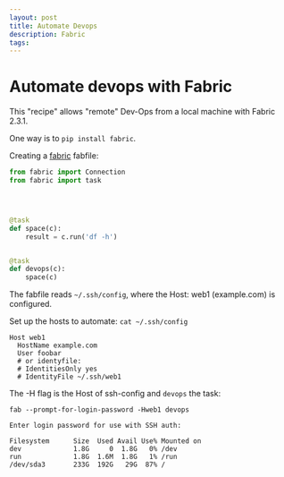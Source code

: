 ```yaml
---
layout: post
title: Automate Devops
description: Fabric 
tags: 
---
```




# Automate devops with Fabric

This "recipe" allows "remote" Dev-Ops from a local machine with Fabric 2.3.1.

One way is to `pip install fabric`. 


Creating a [fabric](https://www.fabfile.org) fabfile:


~~~python
from fabric import Connection
from fabric import task




@task
def space(c):
    result = c.run('df -h')


@task
def devops(c):
    space(c)

~~~



The fabfile reads `~/.ssh/config`, where the Host: web1 (example.com) is configured.

Set up the hosts to automate:  `cat ~/.ssh/config`        

    
    Host web1
      HostName example.com
      User foobar
      # or identyfile:
      # IdentitiesOnly yes
      # IdentityFile ~/.ssh/web1
    
    
    

The -H flag is the Host of ssh-config and `devops` the task:

`fab --prompt-for-login-password -Hweb1 devops`

    Enter login password for use with SSH auth: 

	Filesystem      Size  Used Avail Use% Mounted on
	dev             1.8G     0  1.8G   0% /dev
	run             1.8G  1.6M  1.8G   1% /run
	/dev/sda3       233G  192G   29G  87% /








